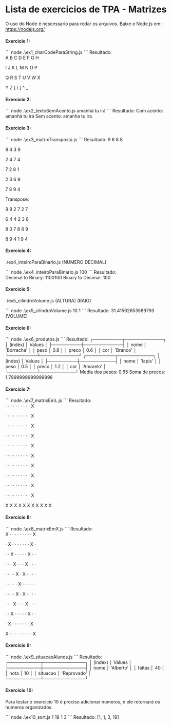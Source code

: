 # Lista de exercicios de TPA - Matrizes

O uso do Node é nescessario para rodar os arquivos. 
Baixe o Node.js em: <https://nodejs.org/>

#### Exercicio 1:
´´´
node .\ex1_charCodeParaString.js
´´´
Resultado:  
A  B  C  D  E  F  G  H

I  J  K  L  M  N  O  P

Q  R  S  T  U  V  W  X

Y  Z  [  \  ]  ^  _  `



#### Exercicio 2:
´´´
node .\ex2_textoSemAcento.js amanhã tu irá
´´´
Resultado:
Com acento:  amanhã tu irá
Sem acento:  amanha tu ira



#### Exercicio 3:
´´´
node .\ex3_matrixTransposta.js
´´´
Resultado:
9  6  8  8

8  4  3  9

2  4  7  4

7  2  8  1

2  3  6  9

7  8  9  4


Transpose:


9  8  2  7  2  7

6  4  4  2  3  8

8  3  7  8  6  9

8  9  4  1  9  4



#### Exercicio 4:

.\ex4_inteiroParaBinario.js (NUMERO DECIMAL)

´´´
node .\ex4_inteiroParaBinario.js 100
´´´
Resultado:  
Decimal to Binary: 1100100
Binary to Decimal: 100



#### Exercicio 5:

.\ex5_cilindroVolume.js (ALTURA) (RAIO)

´´´
node .\ex5_cilindroVolume.js 10 1
´´´
Resultado:
31.41592653589793 (VOLUME)



#### Exercicio 6:
´´´
node .\ex6_produtos.js
´´´
Resultado:
┌─────────┬────────────┐
│ (index) │   Values   │
├─────────┼────────────┤
│  nome   │ 'Borracha' │
│  peso   │    0.8     │
│  preco  │    0.6     │
│   cor   │  'Branco'  │
└─────────┴────────────┘
┌─────────┬───────────┐
│ (index) │  Values   │
├─────────┼───────────┤
│  nome   │  'lapis'  │
│  peso   │    0.5    │
│  preco  │    1.2    │
│   cor   │ 'Amarelo' │
└─────────┴───────────┘
Media dos pesos:  0.65
Soma de precos:  1.7999999999999998



#### Exercicio 7:
´´´
node .\ex7_matrixEmL.js
´´´
Resultado:  
·  ·  ·  ·  ·  ·  ·  ·  ·  ·  X

·  ·  ·  ·  ·  ·  ·  ·  ·  ·  X

·  ·  ·  ·  ·  ·  ·  ·  ·  ·  X

·  ·  ·  ·  ·  ·  ·  ·  ·  ·  X

·  ·  ·  ·  ·  ·  ·  ·  ·  ·  X

·  ·  ·  ·  ·  ·  ·  ·  ·  ·  X

·  ·  ·  ·  ·  ·  ·  ·  ·  ·  X

·  ·  ·  ·  ·  ·  ·  ·  ·  ·  X

·  ·  ·  ·  ·  ·  ·  ·  ·  ·  X

·  ·  ·  ·  ·  ·  ·  ·  ·  ·  X

X  X  X  X  X  X  X  X  X  X  X



#### Exercicio 8:
´´´
node .\ex8_matrixEmX.js
´´´
Resultado:  
X  ·  ·  ·  ·  ·  ·  ·  ·  ·  X

·  X  ·  ·  ·  ·  ·  ·  ·  X  ·

·  ·  X  ·  ·  ·  ·  ·  X  ·  ·

·  ·  ·  X  ·  ·  ·  X  ·  ·  ·

·  ·  ·  ·  X  ·  X  ·  ·  ·  ·

·  ·  ·  ·  ·  X  ·  ·  ·  ·  ·

·  ·  ·  ·  X  ·  X  ·  ·  ·  ·

·  ·  ·  X  ·  ·  ·  X  ·  ·  ·

·  ·  X  ·  ·  ·  ·  ·  X  ·  ·

·  X  ·  ·  ·  ·  ·  ·  ·  X  ·

X  ·  ·  ·  ·  ·  ·  ·  ·  ·  X



#### Exercicio 9:
´´´
node .\ex9_situacaoAlunos.js
´´´
Resultado:  
┌──────────┬─────────────┐
│ (index)  │   Values    │
├──────────┼─────────────┤
│   nome   │  'Alberto'  │
│  faltas  │     40      │
│   nota   │     10      │
│ situacao │ 'Reprovado' │
└──────────┴─────────────┘



#### Exercicio 10:

Para testar o exercicio 10 é preciso adicionar numeros, e ele retornará os numeros organizados.

´´´
node .\ex10_sort.js 1 19 1 3
´´´
Resultado:  [1, 1, 3, 19]